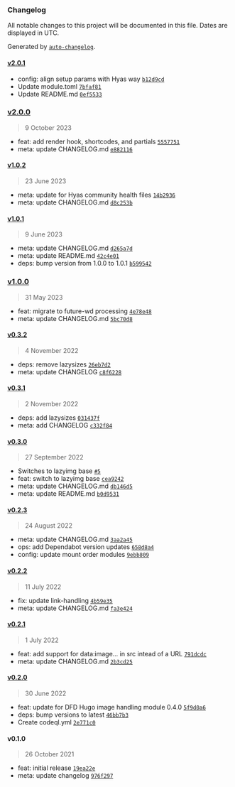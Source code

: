 ### Changelog

All notable changes to this project will be documented in this file. Dates are displayed in UTC.

Generated by [`auto-changelog`](https://github.com/CookPete/auto-changelog).

#### [v2.0.1](https://github.com/gethyas/images/compare/v2.0.0...v2.0.1)

- config: align setup params with Hyas way [`b12d9cd`](https://github.com/gethyas/images/commit/b12d9cdb338fd90c5082c51172ab3c8cc11af311)
- Update module.toml [`7bfaf81`](https://github.com/gethyas/images/commit/7bfaf81e7fbec45d9cce3bea12afb2aa6fd061c6)
- Update README.md [`0ef5533`](https://github.com/gethyas/images/commit/0ef55337814818dbe74e88693732f08be14e20b8)

### [v2.0.0](https://github.com/gethyas/images/compare/v1.0.2...v2.0.0)

> 9 October 2023

- feat: add render hook, shortcodes, and partials [`5557751`](https://github.com/gethyas/images/commit/55577514efb2e7aa749bead3d81bebc84b12a713)
- meta: update CHANGELOG.md [`e882116`](https://github.com/gethyas/images/commit/e882116f61026dcf5bbc68d12f6c63103009482e)

#### [v1.0.2](https://github.com/gethyas/images/compare/v1.0.1...v1.0.2)

> 23 June 2023

- meta: update for Hyas community health files [`14b2936`](https://github.com/gethyas/images/commit/14b293631748913bb9dc0b18f034edb5b9dd61df)
- meta: update CHANGELOG.md [`d8c253b`](https://github.com/gethyas/images/commit/d8c253b01326f803bc6f049f09143f310c895757)

#### [v1.0.1](https://github.com/gethyas/images/compare/v1.0.0...v1.0.1)

> 9 June 2023

- meta: update CHANGELOG.md [`d265a7d`](https://github.com/gethyas/images/commit/d265a7d7d5370c7510574ad1a8e087d034094d8c)
- meta: update README.md [`42c4e01`](https://github.com/gethyas/images/commit/42c4e01aed4c13e4a935af5684ddc909be84f24f)
- deps: bump version from 1.0.0 to 1.0.1 [`b599542`](https://github.com/gethyas/images/commit/b599542f2d92dd4629193cc2f84000b6e65d7e6e)

### [v1.0.0](https://github.com/gethyas/images/compare/v0.3.2...v1.0.0)

> 31 May 2023

- feat: migrate to future-wd processing [`4e78e48`](https://github.com/gethyas/images/commit/4e78e4815dd51bc04e655822378124fb0db23b7e)
- meta: update CHANGELOG.md [`5bc70d8`](https://github.com/gethyas/images/commit/5bc70d82740802b80a4ce21b3e10549cd8768b65)

#### [v0.3.2](https://github.com/gethyas/images/compare/v0.3.1...v0.3.2)

> 4 November 2022

- deps: remove lazysizes [`26eb7d2`](https://github.com/gethyas/images/commit/26eb7d2e2af8bd37f4c34d6ec097f37a59435b75)
- meta: update CHANGELOG [`c8f6228`](https://github.com/gethyas/images/commit/c8f622896dc2c4b662d0a64c83fbdeb89eaa62da)

#### [v0.3.1](https://github.com/gethyas/images/compare/v0.3.0...v0.3.1)

> 2 November 2022

- deps: add lazysizes [`031437f`](https://github.com/gethyas/images/commit/031437f1338e67317e27db8f64bbbb6fce31104d)
- meta: add CHANGELOG [`c332f84`](https://github.com/gethyas/images/commit/c332f847e55e3dfbc7f8971f69e7874dddd7befc)

#### [v0.3.0](https://github.com/gethyas/images/compare/v0.2.3...v0.3.0)

> 27 September 2022

- Switches to lazyimg base [`#5`](https://github.com/gethyas/images/pull/5)
- feat: switch to lazyimg base [`cea9242`](https://github.com/gethyas/images/commit/cea9242a08003d57d50cfd8b9f628a1169937fbc)
- meta: update CHANGELOG.md [`db146d5`](https://github.com/gethyas/images/commit/db146d5593d64849ae2d60b3266061cf0b4724e8)
- meta: update README.md [`b0d9531`](https://github.com/gethyas/images/commit/b0d9531d210ea2ade0c1cac25d172eeaff7d6bb6)

#### [v0.2.3](https://github.com/gethyas/images/compare/v0.2.2...v0.2.3)

> 24 August 2022

- meta: update CHANGELOG.md [`3aa2a45`](https://github.com/gethyas/images/commit/3aa2a45ae12814ba94e6a6c3a8c6fa2f86870524)
- ops: add Dependabot version updates [`658d8a4`](https://github.com/gethyas/images/commit/658d8a49a2a8164314d7b99e2d281e40883c31b4)
- config: update mount order modules [`9ebb809`](https://github.com/gethyas/images/commit/9ebb8093e28dc70b5636f3e1d7887f1bc321048a)

#### [v0.2.2](https://github.com/gethyas/images/compare/v0.2.1...v0.2.2)

> 11 July 2022

- fix: update link-handling [`4b59e35`](https://github.com/gethyas/images/commit/4b59e35ed69f8dea62718c9133e33b609f46bd95)
- meta: update CHANGELOG.md [`fa3e424`](https://github.com/gethyas/images/commit/fa3e424c7c5a205d5d64c371d85b91685aee0e5a)

#### [v0.2.1](https://github.com/gethyas/images/compare/v0.2.0...v0.2.1)

> 1 July 2022

- feat: add support for data:image... in src intead of a URL [`791dcdc`](https://github.com/gethyas/images/commit/791dcdca6fe17c6af1df9b26dd1605741d869882)
- meta: update CHANGELOG.md [`2b3cd25`](https://github.com/gethyas/images/commit/2b3cd25046a152a3b9cdca4d89f865d2e136d4de)

#### [v0.2.0](https://github.com/gethyas/images/compare/v0.1.0...v0.2.0)

> 30 June 2022

- feat: update for DFD Hugo image handling module 0.4.0 [`5f9d0a6`](https://github.com/gethyas/images/commit/5f9d0a69b49b4bb43427e850815597e3aa8d0e8d)
- deps: bump versions to latest [`46bb7b3`](https://github.com/gethyas/images/commit/46bb7b32d5a8e6b107639c3b4c9f15fe81710579)
- Create codeql.yml [`2e771c0`](https://github.com/gethyas/images/commit/2e771c04b6ada3bbdafad1d85181dc7df902a4c2)

#### v0.1.0

> 26 October 2021

- feat: initial release [`19ea22e`](https://github.com/gethyas/images/commit/19ea22e79ae0cd29da9be14398a1ca192324953c)
- meta: update changelog [`976f297`](https://github.com/gethyas/images/commit/976f2975b20e452ace8eea3695dcf9b0d6a2eedf)
